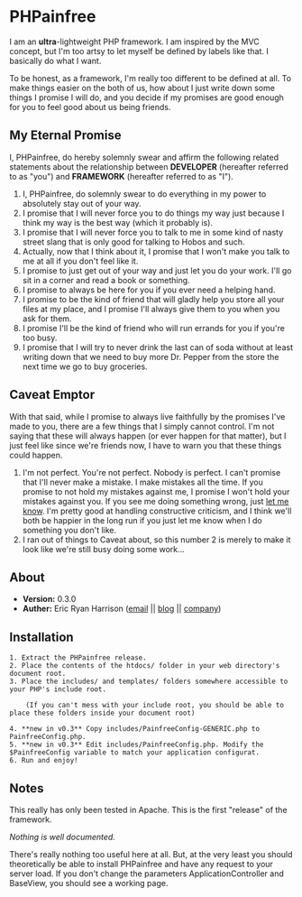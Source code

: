 PHPainfree 
==========

I am an **ultra**-lightweight PHP framework. I am inspired by the MVC concept, but I'm too artsy to let myself be defined by labels like that. I basically do what I want. 

To be honest, as a framework, I'm really too different to be defined at all. To make things easier on the both of us, how about I just write down some things I promise I will do, and you decide if my promises are good enough for you to feel good about us being friends.

My Eternal Promise
------------------

I, PHPainfree, do hereby solemnly swear and affirm the following related statements about 
the relationship between **DEVELOPER** (hereafter referred to as "you") and **FRAMEWORK**
(hereafter referred to as "I").

1. I, PHPainfree, do solemnly swear to do everything in my power to absolutely stay out of your way. 
2. I promise that I will never force you to do things my way just because I think my way is the best way (which it probably is).
3. I promise that I will never force you to talk to me in some kind of nasty street slang that is only good for talking to Hobos and such. 
4. Actually, now that I think about it, I promise that I won't make you talk to me at all if you don't feel like it. 
5. I promise to just get out of your way and just let you do your work. I'll go sit in a corner and read a book or something.
6. I promise to always be here for you if you ever need a helping hand.
7. I promise to be the kind of friend that will gladly help you store all your files at my place, and I promise I'll always give them to you when you ask for them.
8. I promise I'll be the kind of friend who will run errands for you if you're too busy.
9. I promise that I will try to never drink the last can of soda without at least writing down that we need to buy more Dr. Pepper from the store the next time we go to buy groceries. 

Caveat Emptor
-------------

With that said, while I promise to always live faithfully by the promises I've made to you, there are a few things that I simply cannot control. I'm not saying that these will always happen (or ever happen for that matter), but I just feel like since we're friends now, I have to warn you that these things could happen.

1. I'm not perfect. You're not perfect. Nobody is perfect. I can't promise that I'll never make a mistake. I make mistakes all the time. If you promise to not hold my mistakes against me, I promise I won't hold your mistakes against you. If you see me doing something wrong, just [let me know](http://github.com/blister/PHPainfree/issues). I'm pretty good at handling constructive criticism, and I think we'll both be happier in the long run if you just let me know when I do something you don't like.
2. I ran out of things to Caveat about, so this number 2 is merely to make it look like we're still busy doing some work...
	
About
-----

+ **Version:** 0.3.0
+ **Auther:** Eric Ryan Harrison ([email](me@ericharrison.info) || [blog](http://ericharrison.info) || [company](http://februaryfalling.com))

Installation
------------

	1. Extract the PHPainfree release.
	2. Place the contents of the htdocs/ folder in your web directory's document root.
	3. Place the includes/ and templates/ folders somewhere accessible to your PHP's include root.

		(If you can't mess with your include root, you should be able to place these folders inside your document root)

	4. **new in v0.3** Copy includes/PainfreeConfig-GENERIC.php to PainfreeConfig.php.
	5. **new in v0.3** Edit includes/PainfreeConfig.php. Modify the $PainfreeConfig variable to match your application configurat.
	6. Run and enjoy!
	
Notes
-----

This really has only been tested in Apache. This is the first "release" of the framework. 

*Nothing is well documented.*

There's really nothing too useful here at all. But, at the very least you should theoretically be able to install PHPainfree and have any request to your server load. If you don't change the parameters ApplicationController and BaseView, you should see a working page.

